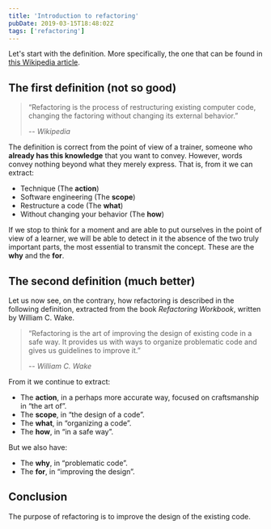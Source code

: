 ```yaml
---
title: 'Introduction to refactoring'
pubDate: 2019-03-15T18:48:02Z
tags: ['refactoring']
---
```

Let's start with the definition. More specifically, the one that can be found in <a href="https://en.wikipedia.org/wiki/Code_refactoring" target="_blank">this Wikipedia article</a>.

## The first definition (not so good)

>“Refactoring is the process of restructuring existing computer code, changing the factoring without changing its external behavior.”
>
>-- <cite>Wikipedia</cite>

The definition is correct from the point of view of a trainer, someone who **already has this knowledge** that you want to convey. However, words convey nothing beyond what they merely express. That is, from it we can extract:

* Technique (The **action**)
* Software engineering (The **scope**)
* Restructure a code (The **what**)
* Without changing your behavior (The **how**)

If we stop to think for a moment and are able to put ourselves in the point of view of a learner, we will be able to detect in it the absence of the two truly important parts, the most essential to transmit the concept. These are the **why** and the **for**.

## The second definition (much better)

Let us now see, on the contrary, how refactoring is described in the following definition, extracted from the book *Refactoring Workbook*, written by William C. Wake.

>“Refactoring is the art of improving the design of existing code in a safe way. It provides us with ways to organize problematic code and gives us guidelines to improve it.”
>
>-- <cite>William C. Wake</cite>

From it we continue to extract:
* The **action**, in a perhaps more accurate way, focused on craftsmanship in “the art of”.
* The **scope**, in “the design of a code”.
* The **what**, in “organizing a code”.
* The **how**, in “in a safe way”. 

But we also have:
* The **why**, in “problematic code”.
* The **for**, in “improving the design”.

## Conclusion

The purpose of refactoring is to improve the design of the existing code.